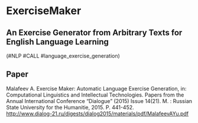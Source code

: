 # ExerciseMaker
## An Exercise Generator from Arbitrary Texts for English Language Learning 

(#NLP #CALL #language_exercise_generation)

## Paper
Malafeev A. Exercise Maker: Automatic Language Exercise Generation, in: Computational Linguistics and Intellectual Technologies. Papers from the Annual International Conference “Dialogue” (2015) Issue 14(21). M. : Russian State University for the Humanitie, 2015. P. 441-452.  
http://www.dialog-21.ru/digests/dialog2015/materials/pdf/MalafeevAYu.pdf
